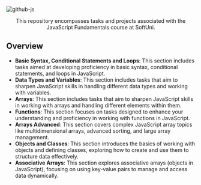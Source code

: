 
![github-js](https://github.com/MstMustafa/JS-Fundamentals/assets/141492875/843fbd6c-364d-4324-baae-94d57b03a1c8)
<div align="center">
    <p>This repository encompasses tasks and projects associated with the JavaScript Fundamentals course at SoftUni.</p>
</div>


## Overview
- **Basic Syntax, Conditional Statements and Loops**: This section includes tasks aimed at developing proficiency in basic syntax, conditional statements, and loops in JavaScript.
- **Data Types and Variables**: This section includes tasks that aim to sharpen JavaScript skills in handling different data types and working with variables.
- **Arrays**: This section includes tasks that aim to sharpen JavaScript skills in working with arrays and handling different elements within them.
- **Functions**: This section focuses on tasks designed to enhance your understanding and proficiency in working with functions in JavaScript.
- **Arrays Advanced**: This section covers complex JavaScript array topics like multidimensional arrays, advanced sorting, and large array management.
- **Objects and Classes**: This section introduces the basics of working with objects and defining classes, exploring how to create and use them to structure data effectively.
- **Associative Arrays**: This section explores associative arrays (objects in JavaScript), focusing on using key-value pairs to manage and access data dynamically.
